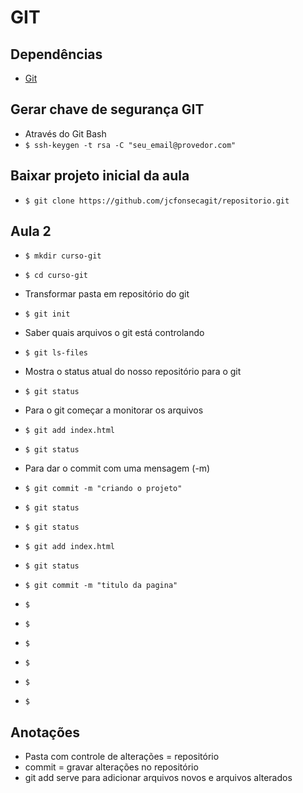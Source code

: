# GIT

## Dependências

* [Git](https://git-for-windows.github.io/)

## Gerar chave de segurança GIT

* Através do Git Bash
* `$ ssh-keygen -t rsa -C "seu_email@provedor.com"`

## Baixar projeto inicial da aula
* `$ git clone https://github.com/jcfonsecagit/repositorio.git`

## Aula 2

* `$ mkdir curso-git`
* `$ cd curso-git`

* Transformar pasta em repositório do git
* `$ git init`

* Saber quais arquivos o git está controlando
* `$ git ls-files`

* Mostra o status atual do nosso repositório para o git
* `$ git status`

* Para o git começar a monitorar os arquivos
* `$ git add index.html`
* `$ git status`

* Para dar o commit com uma mensagem (-m)
* `$ git commit -m "criando o projeto"`
* `$ git status`
* `$ git status`
* `$ git add index.html`
* `$ git status`
* `$ git commit -m "titulo da pagina"`
* `$ `
* `$ `
* `$ `
* `$ `
* `$ `
* `$ `

## Anotações

* Pasta com controle de alterações = repositório
* commit = gravar alterações no repositório
* git add serve para adicionar arquivos novos e arquivos alterados